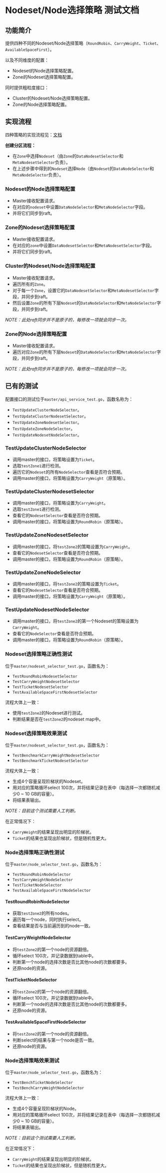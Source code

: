 # Nodeset/Node选择策略 测试文档

## 功能简介

提供四种不同的Nodeset/Node选择策略（`RoundRobin`、`CarryWeight`、`Ticket`、`AvailableSpaceFirst`）。

以及不同维度的配置：
* Nodeset的Node选择策略配置。
* Zone的Nodeset选择策略配置。

同时提供粗粒度接口：
* Cluster的Nodeset/Node选择策略配置。
* Zone的Node选择策略配置。

## 实现流程

四种策略的实现流程见：[文档](/cubefs/selector.md)

**创建分区流程：**
* 在`Zone`中选择`Nodeset`（由`Zone`的`DataNodesetSelector`和`MetaNodesetSelector`负责）。
* 在上述步骤中得到的`Nodeset`选择`Node`（由`Nodeset`的`DataNodeSelector`和`MetaNodeSelector`负责）。

### Nodeset的Node选择策略配置

* Master接收配置请求。
* 在对应的`nodeset`中设置`DataNodeSelector`和`MetaNodeSelector`字段。
* 并将它们同步到raft。

### Zone的Nodeset选择策略配置

* Master接收配置请求。
* 在对应的`zone`中设置`DataNodesetSelector`和`MetaNodesetSelector`字段。
* 并将它们同步到raft。

### Cluster的Nodeset/Node选择策略配置

* Master接收配置请求。
* 遍历所有的`Zone`。
* 对于每一个`Zone`，设置它的`DataNodesetSelector`和`MetaNodesetSelector`字段，并同步到raft。
* 然后设置`Zone`的所有下层`Nodeset`的`DataNodeSelector`和`MetaNodeSelector`字段，并同步到raft。

*NOTE：此处raft同步并不是原子的，每修改一项就会同步一次。*

### Zone的Node选择策略配置

* Master接收配置请求。
* 遍历对应`Zone`的所有下层`Nodeset`的`DataNodeSelector`和`MetaNodeSelector`字段，并同步到raft。

*NOTE：此处raft同步并不是原子的，每修改一项就会同步一次。*

## 已有的测试

配置接口的测试位于`master/api_service_test.go`，函数名称为：
* `TestUpdateClusterNodeSelector`。
* `TestUpdateClusterNodesetSelector`。
* `TestUpdateZoneNodesetSelector`。
* `TestUpdateZoneNodeSelector`。
* `TestUpdateNodesetNodeSelector`。

### TestUpdateClusterNodeSelector

* 调用master的接口，将策略设置为`Ticket`。
* 选取`testZone1`进行检测。
* 遍历它的`Nodeset`的所有`NodeSelector`查看是否符合预期。
* 调用master的接口，将策略设置为`CarryWeight`（原策略）。

### TestUpdateClusterNodesetSelector

* 调用master的接口，将策略设置为`CarryWeight`。
* 选取`testZone1`进行检测。
* 查看它的`NodesetSelector`查看是否符合预期。
* 调用master的接口，将策略设置为`RoundRobin`（原策略）。

### TestUpdateZoneNodesetSelector

* 调用master的接口，将`testZone2`的策略设置为`CarryWeight`。
* 查看它的`NodesetSelector`查看是否符合预期。
* 调用master的接口，将策略设置为`RoundRobin`（原策略）。

### TestUpdateZoneNodeSelector

* 调用master的接口，将`testZone2`的策略设置为`Ticket`。
* 查看它的`NodesetSelector`查看是否符合预期。
* 调用master的接口，将策略设置为`CarryWeight`（原策略）。

### TestUpdateNodesetNodeSelector

* 调用master的接口，将`testZone2`的第一个Nodeset的策略设置为`CarryWeight`。
* 查看它的`NodeSelector`查看是否符合预期。
* 调用master的接口，将策略设置为`RoundRobin`（原策略）。

### Nodeset选择策略正确性测试

位于`master/nodeset_selector_test.go`，函数名为：

* `TestRoundRobinNodesetSelector`
* `TestCarryWeightNodesetSelector`
* `TestTicketNodesetSelector`
* `TestAvailableSpaceFirstNodesetSelector`

流程大体上一致：
* 使用`testZone2`的Nodeset进行测试。
* 判断结果是否在`testZone2`的nodeset map中。

### Nodeset选择策略效果测试

位于`master/nodeset_selector_test.go`，函数名为：
* `TestBenchmarkCarryWeightNodesetSelector`
* `TestBenchmarkTicketNodesetSelector`

流程大体上一致：
* 生成4个容量呈现阶梯状的Nodeset。
* 用对应的策略循环select 100次，并将结果记录在表中（每选择一次都随机减少0 ~ 10 GB的容量）。
* 将结果表输出。

*NOTE：目前这个测试需要人工判断。*

在正常情况下：
* `CarryWeight`的结果呈现出明显的阶梯状。
* `Ticket`的结果也呈现出阶梯状，但是随机性更大。

### Node选择策略正确性测试

位于`master/node_selector_test.go`，函数名为：

* `TestRoundRobinNodeSelector`
* `TestCarryWeightNodeSelector`
* `TestTicketNodeSelector`
* `TestAvailableSpaceFirstNodeSelector`

#### TestRoundRobinNodeSelector

* 获取`testZone2`的所有nodes。
* 遍历每一个node，同时执行select。
* 查看结果是否与当前遍历到的node一致。

#### TestCarryWeightNodeSelector

* 将`testZone2`的第一个node的资源翻倍。
* 循环select 100次，并记录数据到table中。
* 判断第一个node的选择次数是否比其他node的次数都要多。
* 还原node的资源。

#### TestTicketNodeSelector

* 将`testZone2`的第一个node的资源翻倍。
* 循环select 100次，并记录数据到table中。
* 判断第一个node的选择次数是否比其他node的次数都要多。
* 还原node的资源。

#### TestAvailableSpaceFirstNodeSelector

* 将`testZone2`的第一个node的资源翻倍。
* 判断select的结果与第一个node是否一致。
* 还原node的资源。

### Node选择策略效果测试

位于`master/node_selector_test.go`，函数名为：
* `TestBenchTicketNodeSelector`
* `TestBenchCarryWeightNodeSelector`

流程大体上一致：
* 生成4个容量呈现阶梯状的Node。
* 用对应的策略循环select 100次，并将结果记录在表中（每选择一次都随机减少0 ~ 10 GB的容量）。
* 将结果表输出。

*NOTE：目前这个测试需要人工判断。*

在正常情况下：
* `CarryWeight`的结果呈现出明显的阶梯状。
* `Ticket`的结果也呈现出阶梯状，但是随机性更大。
